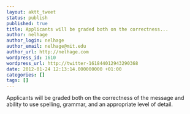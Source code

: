 ```yaml
---
layout: aktt_tweet
status: publish
published: true
title: Applicants will be graded both on the correctness...
author: nelhage
author_login: nelhage
author_email: nelhage@mit.edu
author_url: http://nelhage.com
wordpress_id: 1610
wordpress_url: http://twitter-161844012943290368
date: 2012-01-24 12:13:14.000000000 +01:00
categories: []
tags: []
---
```

Applicants will be graded both on the correctness of the message and ability to use spelling, grammar, and an appropriate level of detail.
